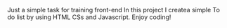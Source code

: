 Just a simple task for training front-end 
In this project I createa simple To do list by using HTML CSs and Javascript.
Enjoy coding!
